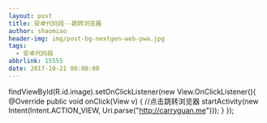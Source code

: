 ```yaml
---
layout: post
title: 安卓代码段--跳转浏览器
author: shaomiao
header-img: img/post-bg-nextgen-web-pwa.jpg
tags:
  - 安卓代码段
abbrlink: 15555
date: 2017-10-21 00:00:00
---
```

findViewById(R.id.image).setOnClickListener(new View.OnClickListener(){
@Override
	public void onClick(View v) {
                //点击跳转浏览器
		startActivity(new Intent(Intent.ACTION_VIEW, Uri.parse("http://carryguan.me")));
	}
});

